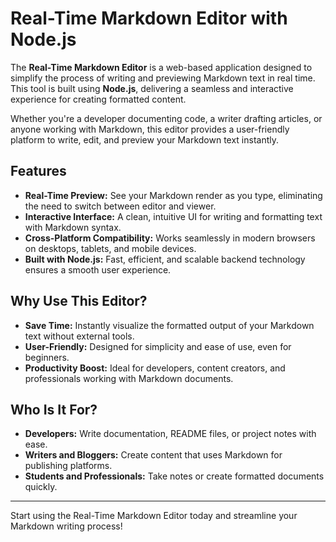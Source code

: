 # Real-Time Markdown Editor with Node.js

The **Real-Time Markdown Editor** is a web-based application designed to simplify the process of writing and previewing Markdown text in real time. This tool is built using **Node.js**, delivering a seamless and interactive experience for creating formatted content. 

Whether you're a developer documenting code, a writer drafting articles, or anyone working with Markdown, this editor provides a user-friendly platform to write, edit, and preview your Markdown text instantly.

## Features

- **Real-Time Preview:** See your Markdown render as you type, eliminating the need to switch between editor and viewer.
- **Interactive Interface:** A clean, intuitive UI for writing and formatting text with Markdown syntax.
- **Cross-Platform Compatibility:** Works seamlessly in modern browsers on desktops, tablets, and mobile devices.
- **Built with Node.js:** Fast, efficient, and scalable backend technology ensures a smooth user experience.

## Why Use This Editor?

- **Save Time:** Instantly visualize the formatted output of your Markdown text without external tools.
- **User-Friendly:** Designed for simplicity and ease of use, even for beginners.
- **Productivity Boost:** Ideal for developers, content creators, and professionals working with Markdown documents.

## Who Is It For?

- **Developers:** Write documentation, README files, or project notes with ease.
- **Writers and Bloggers:** Create content that uses Markdown for publishing platforms.
- **Students and Professionals:** Take notes or create formatted documents quickly.

---
Start using the Real-Time Markdown Editor today and streamline your Markdown writing process!
